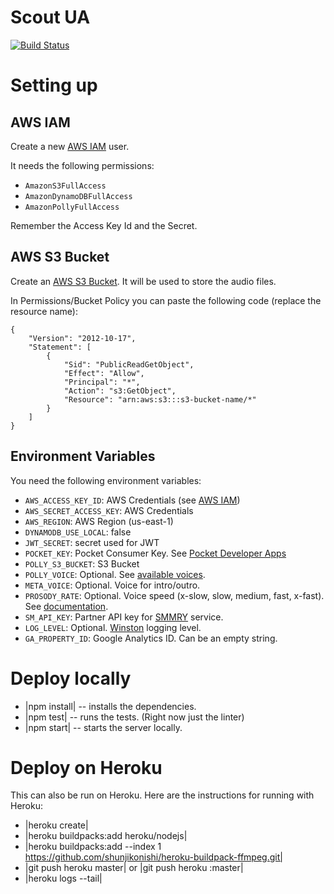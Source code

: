 # Scout UA

[![Build Status](https://travis-ci.org/MozScout/scout-ua.svg?branch=master)](https://travis-ci.org/MozScout/scout-ua)

# Setting up

## AWS IAM

Create a new [AWS IAM](https://console.aws.amazon.com/iam/) user.

It needs the following permissions:

* `AmazonS3FullAccess`
* `AmazonDynamoDBFullAccess`
* `AmazonPollyFullAccess`

Remember the Access Key Id and the Secret.

## AWS S3 Bucket

Create an [AWS S3 Bucket](https://console.aws.amazon.com/s3/home?region=us-east-1). It will be used to store the audio files.

In Permissions/Bucket Policy you can paste the following code (replace the resource name):

```
{
    "Version": "2012-10-17",
    "Statement": [
        {
            "Sid": "PublicReadGetObject",
            "Effect": "Allow",
            "Principal": "*",
            "Action": "s3:GetObject",
            "Resource": "arn:aws:s3:::s3-bucket-name/*"
        }
    ]
}
```

## Environment Variables

You need the following environment variables:

* `AWS_ACCESS_KEY_ID`: AWS Credentials (see [AWS IAM](https://console.aws.amazon.com/iam/home?region=us-east-1#/home))
* `AWS_SECRET_ACCESS_KEY`: AWS Credentials
* `AWS_REGION`: AWS Region (us-east-1)
* `DYNAMODB_USE_LOCAL`: false
* `JWT_SECRET`: secret used for JWT
* `POCKET_KEY`: Pocket Consumer Key. See [Pocket Developer Apps](https://getpocket.com/developer/apps/)
* `POLLY_S3_BUCKET`: S3 Bucket
* `POLLY_VOICE`: Optional. See [available voices](https://console.aws.amazon.com/polly/home/SynthesizeSpeech?region=us-east-1).
* `META_VOICE`: Optional. Voice for intro/outro.
* `PROSODY_RATE`: Optional. Voice speed (x-slow, slow, medium, fast, x-fast). See [documentation](https://docs.aws.amazon.com/polly/latest/dg/supported-ssml.html#prosody-tag).
* `SM_API_KEY`: Partner API key for [SMMRY](https://smmry.com/partner) service.
* `LOG_LEVEL`: Optional. [Winston](https://github.com/winstonjs/winston) logging level.
* `GA_PROPERTY_ID`: Google Analytics ID. Can be an empty string.

# Deploy locally

* |npm install| -- installs the dependencies.
* |npm test| -- runs the tests. (Right now just the linter)
* |npm start| -- starts the server locally.

# Deploy on Heroku

This can also be run on Heroku. Here are the instructions for running with Heroku:

* |heroku create|
* |heroku buildpacks:add heroku/nodejs|
* |heroku buildpacks:add --index 1 https://github.com/shunjikonishi/heroku-buildpack-ffmpeg.git|
* |git push heroku master| or |git push heroku <your branch>:master|
* |heroku logs --tail|
